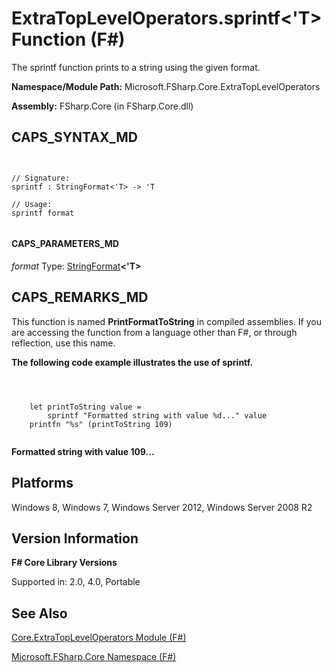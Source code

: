 # ExtraTopLevelOperators.sprintf<'T> Function (F#)

The sprintf function prints to a string using the given format.

**Namespace/Module Path:** Microsoft.FSharp.Core.ExtraTopLevelOperators

**Assembly:** FSharp.Core (in FSharp.Core.dll)


## CAPS_SYNTAX_MD



```


// Signature:
sprintf : StringFormat<'T> -> 'T

// Usage:
sprintf format


```



#### CAPS_PARAMETERS_MD
*format*
Type: [StringFormat](http://msdn.microsoft.com/en-us/library/4226a2e7-9ebc-466f-8547-da79f0b05cd1)**&lt;'T&gt;**




## CAPS_REMARKS_MD
This function is named **PrintFormatToString** in compiled assemblies. If you are accessing the function from a language other than F#, or through reflection, use this name.

**The following code example illustrates the use of sprintf.**


```



    let printToString value =
        sprintf "Formatted string with value %d..." value
    printfn "%s" (printToString 109)


```



**Formatted string with value 109...**
## Platforms
Windows 8, Windows 7, Windows Server 2012, Windows Server 2008 R2


## Version Information
**F# Core Library Versions**

Supported in: 2.0, 4.0, Portable




## See Also
[Core.ExtraTopLevelOperators Module &#40;F&#35;&#41;](Core.ExtraTopLevelOperators+Module+%28F%23%29.md)

[Microsoft.FSharp.Core Namespace &#40;F&#35;&#41;](Microsoft.FSharp.Core+Namespace+%28F%23%29.md)

